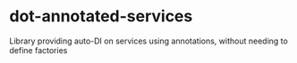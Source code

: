 # dot-annotated-services
Library providing auto-DI on services using annotations, without needing to define factories
